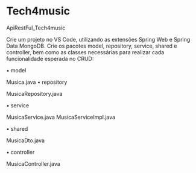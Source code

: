 # Tech4music
ApiRestFul_Tech4music

Crie um projeto no VS Code, utilizando as extensões Spring Web e Spring Data
MongoDB. Crie os pacotes model, repository, service, shared e controller, bem
como as classes necessárias para realizar cada funcionalidade esperada no CRUD:

• model

Musica.java
• repository

MusicaRepository.java

• service

MusicaService.java
MusicaServiceImpl.java

• shared

MusicaDto.java

• controller

MusicaController.java


